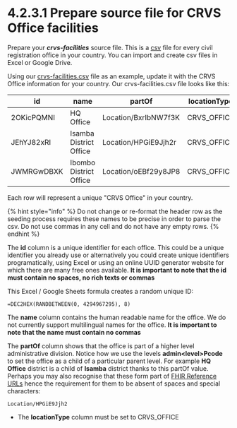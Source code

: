 # 4.2.3.1 Prepare source file for CRVS Office facilities

Prepare your _**crvs-facilities**_ source file. This is a [csv](https://en.wikipedia.org/wiki/Comma-separated_values) file for every civil registration office in your country. You can import and create csv files in Excel or Google Drive.

Using our [crvs-facilities.csv](https://github.com/opencrvs/opencrvs-countryconfig/blob/develop/src/data-seeding/locations/source/crvs-facilities.csv) file as an example, update it with the CRVS Office information for your country. Our crvs-facilities.csv file looks like this:

| id         | name                   | partOf               | locationType |
| ---------- | ---------------------- | -------------------- | ------------ |
| 2OKicPQMNI | HQ Office              | Location/BxrIbNW7f3K | CRVS\_OFFICE |
| JEhYJ82xRI | Isamba District Office | Location/HPGiE9Jjh2r | CRVS\_OFFICE |
| JWMRGwDBXK | Ibombo District Office | Location/oEBf29y8JP8 | CRVS\_OFFICE |

Each row will represent a unique "CRVS Office" in your country.

{% hint style="info" %}
Do not change or re-format the header row as the seeding process requires these names to be precise in order to parse the csv. Do not use commas in any cell and do not have any empty rows.
{% endhint %}

The **id** column is a unique identifier for each office. This could be a unique identifier you already use or alternatively you could create unique identifiers programatically, using Excel or using an online UUID generator website for which there are many free ones available. **It is important to note that the id must contain no spaces, no rich texts or commas**

This Excel / Google Sheets formula creates a random unique ID:

```
=DEC2HEX(RANDBETWEEN(0, 4294967295), 8)
```

The **name** column contains the human readable name for the office. We do not currently support multilingual names for the office. **It is important to note that the name must contain no commas**

The **partOf** column shows that the office is part of a higher level administrative division. Notice how we use the levels **admin\<level>Pcode** to set the office as a child of a particular parent level. For example **HQ Office** district is a child of **Isamba** district thanks to this partOf value. Perhaps you may also recognise that these form part of [FHIR Reference URLs](https://www.hl7.org/fhir/references-definitions.html#Reference.reference) hence the requirement for them to be absent of spaces and special characters:

```
Location/HPGiE9Jjh2
```

* The **locationType** column must be set to CRVS\_OFFICE
